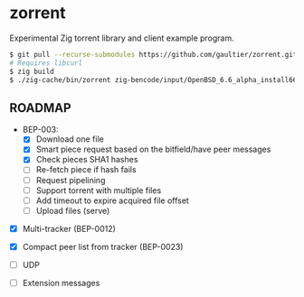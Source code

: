 # zorrent
Experimental Zig torrent library and client example program.

```sh
$ git pull --recurse-submodules https://github.com/gaultier/zorrent.git
# Requires libcurl
$ zig build
$ ./zig-cache/bin/zorrent zig-bencode/input/OpenBSD_6.6_alpha_install66.iso-2019-10-16-1254.torrent
```

## ROADMAP

- BEP-003:
  * [x] Download one file
  * [x] Smart piece request based on the bitfield/have peer messages
  * [x] Check pieces SHA1 hashes
  * [ ] Re-fetch piece if hash fails
  * [ ] Request pipelining
  * [ ] Support torrent with multiple files
  * [ ] Add timeout to expire acquired file offset
  * [ ] Upload files (serve)
- [x] Multi-tracker (BEP-0012)
- [x] Compact peer list from tracker (BEP-0023)
- [ ] UDP
- [ ] Extension messages

